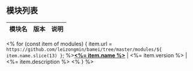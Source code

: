 ## 模块列表

模块名 | 版本 | 说明
------|-----|-----
<% for (const item of modules) {
  item.url = `https://github.com/leizongmin/bamei/tree/master/modules/${ item.name.slice(13) }`;
%>**[<%= item.name %>](<%= item.url %>)** | <%= item.version %> | <%= item.description %>
<% } %>
